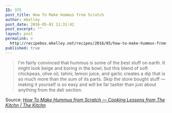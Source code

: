 ```yaml
---
ID: 375
post_title: How To Make Hummus from Scratch
author: mkelley
post_date: 2016-05-01 11:31:42
post_excerpt: ""
layout: post
permalink: >
  http://recipebox.mkelley.net/recipes/2016/05/how-to-make-hummus-from-scratch/
published: true
---
```

<blockquote>I'm fairly convinced that hummus is some of the best stuff on earth. It might look beige and boring in the bowl, but this blend of soft chickpeas, olive oil, tahini, lemon juice, and garlic creates a dip that is so much more than the sum of its parts. Skip the store bought stuff — making it yourself is so easy and will be far tastier than just about anything from the deli section.</blockquote>
Source: <em><a href="http://www.thekitchn.com/how-to-make-hummus-from-scratch-cooking-lessons-from-the-kitchn-107560">How To Make Hummus from Scratch — Cooking Lessons from The Kitchn | The Kitchn</a></em>
